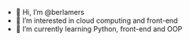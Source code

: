 - 👋 Hi, I’m @berlamers
- 👀 I’m interested in cloud computing and front-end
- 🌱 I’m currently learning Python, front-end and OOP

<!---
berlamers/berlamers is a ✨ special ✨ repository because its `README.md` (this file) appears on your GitHub profile.
You can click the Preview link to take a look at your changes.
--->
